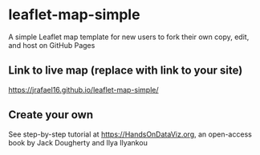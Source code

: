 # leaflet-map-simple
A simple Leaflet map template for new users to fork their own copy, edit, and host on GitHub Pages

## Link to live map (replace with link to your site)
https://jrafael16.github.io/leaflet-map-simple/

## Create your own
See step-by-step tutorial at https://HandsOnDataViz.org, an open-access book by Jack Dougherty and Ilya Ilyankou
